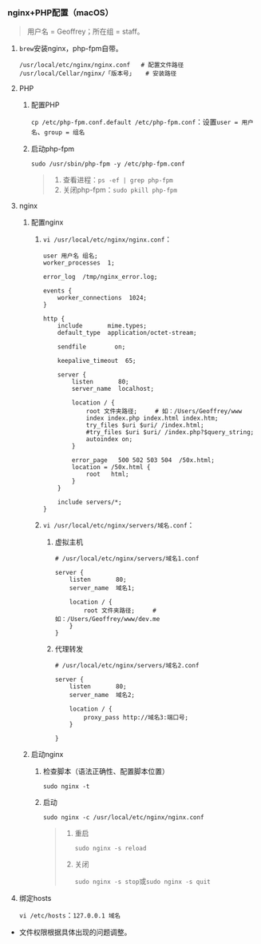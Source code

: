 ### nginx+PHP配置（macOS）

>用户名 = Geoffrey；所在组 = staff。

1. `brew`安装nginx，php-fpm自带。

    ```text
    /usr/local/etc/nginx/nginx.conf   # 配置文件路径
    /usr/local/Cellar/nginx/「版本号」   # 安装路径
    ```
2. PHP

    1. 配置PHP

        `cp /etc/php-fpm.conf.default /etc/php-fpm.conf`：设置`user = 用户名`、`group = 组名`
    2. 启动php-fpm

        `sudo /usr/sbin/php-fpm -y /etc/php-fpm.conf`

        >1. 查看进程：`ps -ef | grep php-fpm`
        >2. 关闭php-fpm：`sudo pkill php-fpm`
3. nginx

    1. 配置nginx

        1. `vi /usr/local/etc/nginx/nginx.conf`：

            ```text
            user 用户名 组名;
            worker_processes  1;

            error_log  /tmp/nginx_error.log;

            events {
                worker_connections  1024;
            }

            http {
                include       mime.types;
                default_type  application/octet-stream;

                sendfile        on;

                keepalive_timeout  65;

                server {
                    listen       80;
                    server_name  localhost;

                    location / {
                        root 文件夹路径;     # 如：/Users/Geoffrey/www
                        index index.php index.html index.htm;
                        try_files $uri $uri/ /index.html;
                        #try_files $uri $uri/ /index.php?$query_string;
                        autoindex on;
                    }

                    error_page   500 502 503 504  /50x.html;
                    location = /50x.html {
                        root   html;
                    }
                }

                include servers/*;
            }
            ```
        2. `vi /usr/local/etc/nginx/servers/域名.conf`：

            1. 虚拟主机

                ```text
                # /usr/local/etc/nginx/servers/域名1.conf

                server {
                    listen       80;
                    server_name  域名1;

                    location / {
                        root 文件夹路径;     # 如：/Users/Geoffrey/www/dev.me
                    }
                }
                ```
            2. 代理转发

                ```text
                # /usr/local/etc/nginx/servers/域名2.conf

                server {
                    listen       80;
                    server_name  域名2;

                    location / {
                        proxy_pass http://域名3:端口号;
                    }

                }
                ```
    2. 启动nginx

        1. 检查脚本（语法正确性、配置脚本位置）

            `sudo nginx -t`
        2. 启动

            `sudo nginx -c /usr/local/etc/nginx/nginx.conf`

            >1. 重启
            >
            >    `sudo nginx -s reload`
            >2. 关闭
            >
            >    `sudo nginx -s stop`或`sudo nginx -s quit`
4. 绑定hosts

    `vi /etc/hosts`：`127.0.0.1 域名`

- 文件权限根据具体出现的问题调整。
